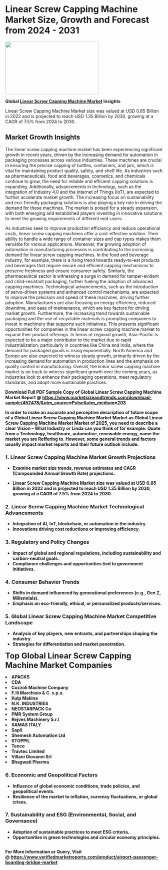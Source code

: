 <H1>Linear Screw Capping Machine Market Size, Growth and Forecast from 2024 - 2031</H1><img class="aligncenter size-medium wp-image-584254" src="https://thirdeyenews.in/wp-content/uploads/2024/09/Global-Market-Research-300x168.jpeg" alt="" width="300" height="168" /><p><strong>Global&nbsp;<a href="https://www.marketsizeandtrends.com/download-sample/452478/&amp;utm_source=Pulse&amp;utm_medium=203">Linear Screw Capping Machine Market</a> Insights</strong></p><p>Linear Screw Capping Machine Market size was valued at USD 0.85 Billion in 2022 and is projected to reach USD 1.35 Billion by 2030, growing at a CAGR of 7.5% from 2024 to 2030.</p><p><h2>Market Growth Insights</h2> <p>The linear screw capping machine market has been experiencing significant growth in recent years, driven by the increasing demand for automation in packaging processes across various industries. These machines are crucial in ensuring the precise capping of bottles, containers, and jars, which is vital for maintaining product quality, safety, and shelf life. As industries such as pharmaceuticals, food and beverages, cosmetics, and chemicals continue to grow, the need for reliable and efficient capping solutions is expanding. Additionally, advancements in technology, such as the integration of Industry 4.0 and the Internet of Things (IoT), are expected to further accelerate market growth. The increasing focus on sustainability and eco-friendly packaging solutions is also playing a key role in driving the demand for these machines. The market is poised for a steady expansion, with both emerging and established players investing in innovative solutions to meet the growing requirements of different end-users.</p> <p><strong></strong></p> <p>As industries seek to improve production efficiency and reduce operational costs, linear screw capping machines offer a cost-effective solution. Their ability to handle a wide range of container sizes and cap types makes them versatile for various applications. Moreover, the growing adoption of automation in manufacturing processes is contributing to the increasing demand for linear screw capping machines. In the food and beverage industry, for example, there is a rising trend towards ready-to-eat products and beverages that require secure and efficient capping mechanisms to preserve freshness and ensure consumer safety. Similarly, the pharmaceutical sector is witnessing a surge in demand for tamper-evident and child-resistant packaging, further fueling the adoption of advanced capping machines. Technological advancements, such as the introduction of servo-driven systems and enhanced control mechanisms, are expected to improve the precision and speed of these machines, driving further adoption. Manufacturers are also focusing on energy efficiency, reduced downtime, and ease of maintenance, which are key factors for driving market growth. Furthermore, the increasing trend towards sustainable packaging and the use of recyclable materials is prompting companies to invest in machinery that supports such initiatives. This presents significant opportunities for companies in the linear screw capping machine market to expand their product offerings. In terms of regional growth, Asia-Pacific is expected to be a major contributor to the market due to rapid industrialization, particularly in countries like China and India, where the demand for packaged goods is rising exponentially. North America and Europe are also expected to witness steady growth, primarily driven by the increasing demand for automation in production lines and the emphasis on quality control in manufacturing. Overall, the linear screw capping machine market is on track to witness significant growth over the coming years, as industries look to enhance their packaging operations, meet regulatory standards, and adopt more sustainable practices.</p> <p><strong></p><p><span class=""><strong>Download Full PDF Sample Copy of Global Linear Screw Capping Machine Market Report</strong> @ <a href="https://www.marketsizeandtrends.com/download-sample/452478/&amp;utm_source=Pulse&amp;utm_medium=203" target="_blank">https://www.marketsizeandtrends.com/download-sample/452478/&amp;utm_source=Pulse&amp;utm_medium=203</a></span></p><p>In order to make an accurate and perceptive description of future scope of a Global&nbsp;Linear Screw Capping Machine Market Market as Global&nbsp;Linear Screw Capping Machine Market Market of 2025, you need to describe a clear Vision &ndash; What Industry or Linda can you think of for example: Quote from a Technology, healthcare, automotive, renewable energy, name the market you are Reffering to. However, some general trends and factors usually impact market reports and their future outlook include:</p><h3>1.&nbsp;<strong>Linear Screw Capping Machine Market Growth Projections</strong></h3><ul><li>Examine market size trends, revenue estimates and CAGR (Compounded Annual Growth Rate) projections.</li><li><p>Linear Screw Capping Machine Market size was valued at USD 0.85 Billion in 2022 and is projected to reach USD 1.35 Billion by 2030, growing at a CAGR of 7.5% from 2024 to 2030.</p></li></ul><h3>2.&nbsp;<strong>Linear Screw Capping Machine Market Technological Advancements</strong></h3><ul><li>Integration of AI, IoT, blockchain, or automation in the industry.</li><li>Innovations driving cost reductions or improving efficiency.</li></ul><h3>3.&nbsp;<strong>Regulatory and Policy Changes</strong></h3><ul><li>Impact of global and regional regulations, including sustainability and carbon-neutral goals.</li><li>Compliance challenges and opportunities tied to government initiatives.</li></ul><h3>4.&nbsp;<strong>Consumer Behavior Trends</strong></h3><ul><li>Shifts in demand influenced by generational preferences (e.g., Gen Z, Millennials).</li><li>Emphasis on eco-friendly, ethical, or personalized products/services.</li></ul><h3>5.&nbsp;<strong>Global Linear Screw Capping Machine Market Competitive Landscape</strong></h3><ul><li>Analysis of key players, new entrants, and partnerships shaping the industry.</li><li>Strategies for differentiation and market penetration.</li></ul><p data-pm-slice="1 1 []"><span style="color: inherit; font-family: inherit; font-size: 25px;">Top Global Linear Screw Capping Machine Market Companies</span></p><div class="" data-test-id=""><p><li>APACKS</li><li> CDA</li><li> Cozzoli Machine Company</li><li> F.lli Marchisio & C. s.p.a.</li><li> Kulp Makina</li><li> N.K. INDUSTRIES</li><li> NEOSTARPACK Co</li><li> PMR System Group</li><li> Rejves Machinery S.r.l</li><li> SAMAS ITALY</li><li> Sapli</li><li> Shemesh Automation Ltd</li><li> STOPPIL</li><li> Tenco</li><li> Travtec Limited</li><li> Villani Giovanni Srl</li><li> Bhagwati Pharma</li></p></div><h3>6.&nbsp;<strong>Economic and Geopolitical Factors</strong></h3><ul><li>Influence of global economic conditions, trade policies, and geopolitical events.</li><li>Resilience of the market to inflation, currency fluctuations, or global crises.</li></ul><h3>7.&nbsp;<strong>Sustainability and ESG (Environmental, Social, and Governance)</strong></h3><ul><li>Adoption of sustainable practices to meet ESG criteria.</li><li>Opportunities in green technologies and circular economy principles.</li></ul><h2><strong style="font-size: 14px;">For More Information or Query, Visit @&nbsp;</strong><a style="background-color: #ffffff; font-size: 14px;" href="https://www.marketsizeandtrends.com/report/linear-screw-capping-machine-market/" target="_blank">https://www.verifiedmarketreports.com/product/airport-passenger-boarding-bridge-market</a></h2>
